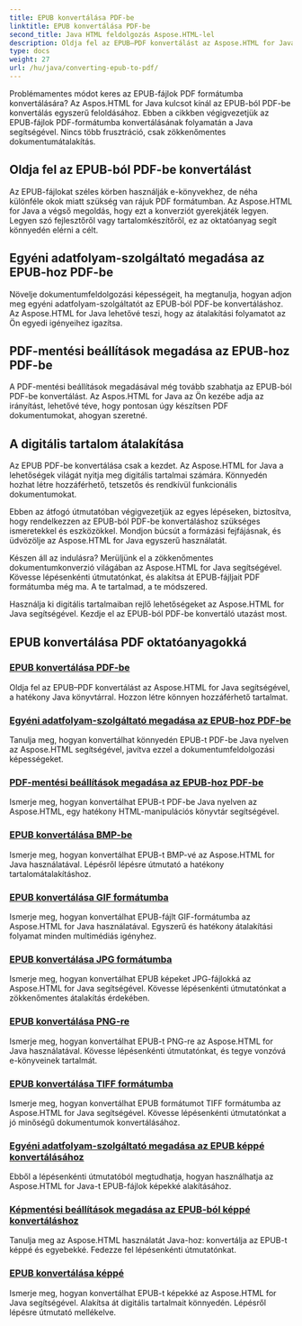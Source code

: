 ```yaml
---
title: EPUB konvertálása PDF-be
linktitle: EPUB konvertálása PDF-be
second_title: Java HTML feldolgozás Aspose.HTML-lel
description: Oldja fel az EPUB–PDF konvertálást az Aspose.HTML for Java segítségével, a hatékony Java könyvtárral. Hozzon létre könnyen hozzáférhető tartalmat.
type: docs
weight: 27
url: /hu/java/converting-epub-to-pdf/
---
```


Problémamentes módot keres az EPUB-fájlok PDF formátumba konvertálására? Az Aspos.HTML for Java kulcsot kínál az EPUB-ból PDF-be konvertálás egyszerű feloldásához. Ebben a cikkben végigvezetjük az EPUB-fájlok PDF-formátumba konvertálásának folyamatán a Java segítségével. Nincs több frusztráció, csak zökkenőmentes dokumentumátalakítás.

## Oldja fel az EPUB-ból PDF-be konvertálást

Az EPUB-fájlokat széles körben használják e-könyvekhez, de néha különféle okok miatt szükség van rájuk PDF formátumban. Az Aspose.HTML for Java a végső megoldás, hogy ezt a konverziót gyerekjáték legyen. Legyen szó fejlesztőről vagy tartalomkészítőről, ez az oktatóanyag segít könnyedén elérni a célt.

## Egyéni adatfolyam-szolgáltató megadása az EPUB-hoz PDF-be

Növelje dokumentumfeldolgozási képességeit, ha megtanulja, hogyan adjon meg egyéni adatfolyam-szolgáltatót az EPUB-ból PDF-be konvertáláshoz. Az Aspose.HTML for Java lehetővé teszi, hogy az átalakítási folyamatot az Ön egyedi igényeihez igazítsa.

## PDF-mentési beállítások megadása az EPUB-hoz PDF-be

A PDF-mentési beállítások megadásával még tovább szabhatja az EPUB-ból PDF-be konvertálást. Az Aspos.HTML for Java az Ön kezébe adja az irányítást, lehetővé téve, hogy pontosan úgy készítsen PDF dokumentumokat, ahogyan szeretné.

## A digitális tartalom átalakítása

Az EPUB PDF-be konvertálása csak a kezdet. Az Aspose.HTML for Java a lehetőségek világát nyitja meg digitális tartalmai számára. Könnyedén hozhat létre hozzáférhető, tetszetős és rendkívül funkcionális dokumentumokat.

Ebben az átfogó útmutatóban végigvezetjük az egyes lépéseken, biztosítva, hogy rendelkezzen az EPUB-ból PDF-be konvertáláshoz szükséges ismeretekkel és eszközökkel. Mondjon búcsút a formázási fejfájásnak, és üdvözölje az Aspose.HTML for Java egyszerű használatát.

Készen áll az indulásra? Merüljünk el a zökkenőmentes dokumentumkonverzió világában az Aspose.HTML for Java segítségével. Kövesse lépésenkénti útmutatónkat, és alakítsa át EPUB-fájljait PDF formátumba még ma. A te tartalmad, a te módszered.

Használja ki digitális tartalmaiban rejlő lehetőségeket az Aspose.HTML for Java segítségével. Kezdje el az EPUB-ból PDF-be konvertáló utazást most.
## EPUB konvertálása PDF oktatóanyagokká
### [EPUB konvertálása PDF-be](./convert-epub-to-pdf/)
Oldja fel az EPUB–PDF konvertálást az Aspose.HTML for Java segítségével, a hatékony Java könyvtárral. Hozzon létre könnyen hozzáférhető tartalmat.
### [Egyéni adatfolyam-szolgáltató megadása az EPUB-hoz PDF-be](./convert-epub-to-pdf-specify-custom-stream-provider/)
Tanulja meg, hogyan konvertálhat könnyedén EPUB-t PDF-be Java nyelven az Aspose.HTML segítségével, javítva ezzel a dokumentumfeldolgozási képességeket.
### [PDF-mentési beállítások megadása az EPUB-hoz PDF-be](./convert-epub-to-pdf-specify-pdf-save-options/)
Ismerje meg, hogyan konvertálhat EPUB-t PDF-be Java nyelven az Aspose.HTML, egy hatékony HTML-manipulációs könyvtár segítségével.
### [EPUB konvertálása BMP-be](./convert-epub-to-bmp/)
Ismerje meg, hogyan konvertálhat EPUB-t BMP-vé az Aspose.HTML for Java használatával. Lépésről lépésre útmutató a hatékony tartalomátalakításhoz.
### [EPUB konvertálása GIF formátumba](./convert-epub-to-gif/)
Ismerje meg, hogyan konvertálhat EPUB-fájlt GIF-formátumba az Aspose.HTML for Java használatával. Egyszerű és hatékony átalakítási folyamat minden multimédiás igényhez.
### [EPUB konvertálása JPG formátumba](./convert-epub-to-jpg/)
Ismerje meg, hogyan konvertálhat EPUB képeket JPG-fájlokká az Aspose.HTML for Java segítségével. Kövesse lépésenkénti útmutatónkat a zökkenőmentes átalakítás érdekében.
### [EPUB konvertálása PNG-re](./convert-epub-to-png/)
Ismerje meg, hogyan konvertálhat EPUB-t PNG-re az Aspose.HTML for Java használatával. Kövesse lépésenkénti útmutatónkat, és tegye vonzóvá e-könyveinek tartalmát.
### [EPUB konvertálása TIFF formátumba](./convert-epub-to-tiff/)
Ismerje meg, hogyan konvertálhat EPUB formátumot TIFF formátumba az Aspose.HTML for Java segítségével. Kövesse lépésenkénti útmutatónkat a jó minőségű dokumentumok konvertálásához.
### [Egyéni adatfolyam-szolgáltató megadása az EPUB képpé konvertálásához](./convert-epub-to-image-specify-custom-stream-provider/)
Ebből a lépésenkénti útmutatóból megtudhatja, hogyan használhatja az Aspose.HTML for Java-t EPUB-fájlok képekké alakításához.
### [Képmentési beállítások megadása az EPUB-ból képpé konvertáláshoz](./convert-epub-to-image-specify-image-save-options/)
Tanulja meg az Aspose.HTML használatát Java-hoz: konvertálja az EPUB-t képpé és egyebekké. Fedezze fel lépésenkénti útmutatónkat.
### [EPUB konvertálása képpé](./convert-epub-to-image/)
Ismerje meg, hogyan konvertálhat EPUB-t képekké az Aspose.HTML for Java segítségével. Alakítsa át digitális tartalmait könnyedén. Lépésről lépésre útmutató mellékelve.